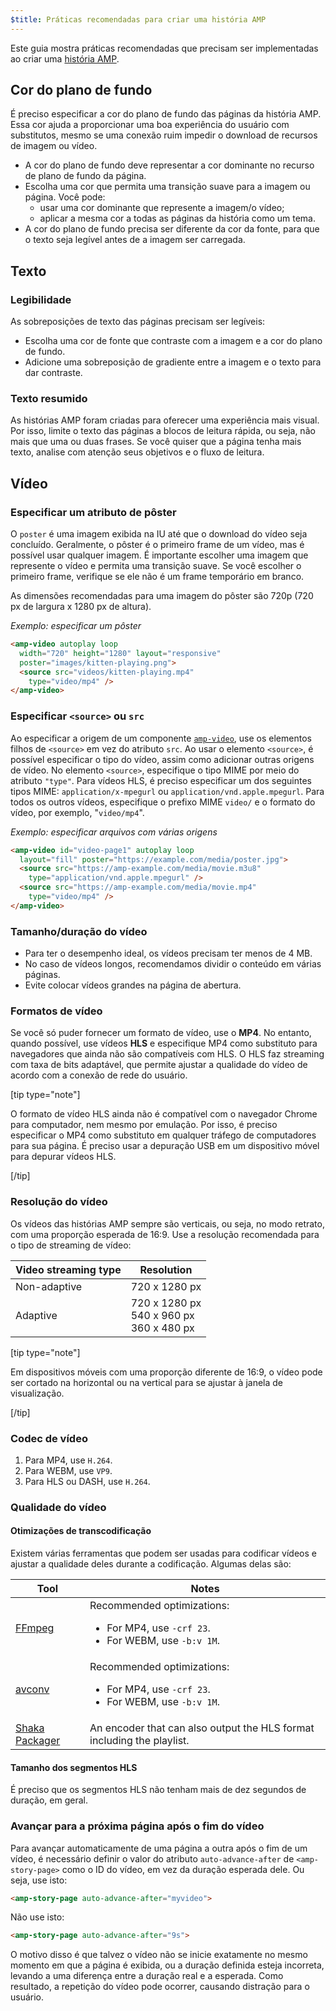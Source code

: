 ```yaml
---
$title: Práticas recomendadas para criar uma história AMP
---
```


Este guia mostra práticas recomendadas que precisam ser implementadas ao criar uma [história AMP](../../../documentation/components/reference/amp-story.md).

## Cor do plano de fundo  

É preciso especificar a cor do plano de fundo das páginas da história AMP. Essa cor ajuda a proporcionar uma boa experiência do usuário com substitutos, mesmo se uma conexão ruim impedir o download de recursos de imagem ou vídeo.

*   A cor do plano de fundo deve representar a cor dominante no recurso de plano de fundo da página.
*   Escolha uma cor que permita uma transição suave para a imagem ou página. Você pode:
    *   usar uma cor dominante que represente a imagem/o vídeo;
    *   aplicar a mesma cor a todas as páginas da história como um tema. 
*   A cor do plano de fundo precisa ser diferente da cor da fonte, para que o texto seja legível antes de a imagem ser carregada.

## Texto 

### Legibilidade

As sobreposições de texto das páginas precisam ser legíveis:

* Escolha uma cor de fonte que contraste com a imagem e a cor do plano de fundo.
* Adicione uma sobreposição de gradiente entre a imagem e o texto para dar contraste.

### Texto resumido   

As histórias AMP foram criadas para oferecer uma experiência mais visual. Por isso, limite o texto das páginas a blocos de leitura rápida, ou seja, não mais que uma ou duas frases. Se você quiser que a página tenha mais texto, analise com atenção seus objetivos e o fluxo de leitura.

## Vídeo  

### Especificar um atributo de pôster 

O `poster` é uma imagem exibida na IU até que o download do vídeo seja concluído. Geralmente, o pôster é o primeiro frame de um vídeo, mas é possível usar qualquer imagem.  É importante escolher uma imagem que represente o vídeo e permita uma transição suave. Se você escolher o primeiro frame, verifique se ele não é um frame temporário em branco. 

As dimensões recomendadas para uma imagem do pôster são 720p (720 px de largura x 1280 px de altura).

*Exemplo: especificar um pôster*

```html
<amp-video autoplay loop
  width="720" height="1280" layout="responsive"
  poster="images/kitten-playing.png">
  <source src="videos/kitten-playing.mp4"
    type="video/mp4" />
</amp-video>
```

### Especificar `<source>` ou `src` 

Ao especificar a origem de um componente [`amp-video`](../../../documentation/components/reference/amp-video.md), use os elementos filhos de `<source>` em vez do atributo `src`. Ao usar o elemento `<source>`, é possível especificar o tipo do vídeo, assim como adicionar outras origens de vídeo. No elemento `<source>`, especifique o tipo MIME por meio do atributo `"type"`. Para vídeos HLS, é preciso especificar um dos seguintes tipos MIME: `application/x-mpegurl` ou `application/vnd.apple.mpegurl`. Para todos os outros vídeos, especifique o prefixo MIME `video/` e o formato do vídeo, por exemplo, "`video/mp4`".

*Exemplo: especificar arquivos com várias origens*

```html
<amp-video id="video-page1" autoplay loop
  layout="fill" poster="https://example.com/media/poster.jpg">
  <source src="https://amp-example.com/media/movie.m3u8"
    type="application/vnd.apple.mpegurl" />
  <source src="https://amp-example.com/media/movie.mp4"
    type="video/mp4" />
</amp-video>
```

### Tamanho/duração do vídeo

*  Para ter o desempenho ideal, os vídeos precisam ter menos de 4 MB.
*   No caso de vídeos longos, recomendamos dividir o conteúdo em várias páginas.
*   Evite colocar vídeos grandes na página de abertura.

### Formatos de vídeo

Se você só puder fornecer um formato de vídeo, use o **MP4**.  No entanto, quando possível, use vídeos **HLS** e especifique MP4 como substituto para navegadores que ainda não são compatíveis com HLS. O HLS faz streaming com taxa de bits adaptável, que permite ajustar a qualidade do vídeo de acordo com a conexão de rede do usuário.

[tip type="note"]

O formato de vídeo HLS ainda não é compatível com o navegador Chrome para computador, nem mesmo por emulação. Por isso, é preciso especificar o MP4 como substituto em qualquer tráfego de computadores para sua página. É preciso usar a depuração USB em um dispositivo móvel para depurar vídeos HLS.

[/tip]

### Resolução do vídeo

Os vídeos das histórias AMP sempre são verticais, ou seja, no modo retrato, com uma proporção esperada de 16:9. Use a resolução recomendada para o tipo de streaming de vídeo: 

<table>
  <thead>
    <tr>
     <th>Video streaming type</th>
     <th>Resolution</th>
    </tr>
  </thead>
  <tbody>
    <tr>
     <td>Non-adaptive</td>
     <td>720 x 1280 px</td>
    </tr>
    <tr>
     <td>Adaptive</td>
     <td>720 x 1280 px<br>540 x 960 px<br>360 x 480 px</td>
    </tr>
  </tbody>
</table>

[tip type="note"]

Em dispositivos móveis com uma proporção diferente de 16:9, o vídeo pode ser cortado na horizontal ou na vertical para se ajustar à janela de visualização.

[/tip]

### Codec de vídeo

1.  Para MP4, use `H.264`.
1.  Para WEBM, use `VP9`.
1.  Para HLS ou DASH, use `H.264`.

### Qualidade do vídeo

#### Otimizações de transcodificação

Existem várias ferramentas que podem ser usadas para codificar vídeos e ajustar a qualidade deles durante a codificação.  Algumas delas são:

<table>
  <thead>
    <tr>
     <th>Tool</th>
     <th>Notes</th>
    </tr>
  </thead>
  <tbody>
    <tr>
     <td><a href="https://www.ffmpeg.org/about.html">FFmpeg</a>
     </td>
     <td>Recommended optimizations:
      <ul>
        <li>For MP4, use <code>-crf 23</code>.</li>
        <li>For WEBM, use <code>-b:v 1M</code>.</li>
      </ul>
     </td>
    </tr>
    <tr>
     <td><a href="https://libav.org/avconv.html">avconv</a>
     </td>
     <td>Recommended optimizations:
      <ul>
        <li>For MP4, use <code>-crf 23</code>.</li>
        <li>For WEBM, use <code>-b:v 1M</code>.</li>
      </ul>
     </td>
    </tr>
    <tr>
     <td><a href="https://github.com/google/shaka-packager">Shaka Packager</a></td>
     <td>An encoder that can also output the HLS format including the playlist.
     </td>
    </tr>
  </tbody>
</table>

#### Tamanho dos segmentos HLS

É preciso que os segmentos HLS não tenham mais de dez segundos de duração, em geral.

### Avançar para a próxima página após o fim do vídeo

Para avançar automaticamente de uma página a outra após o fim de um vídeo, é necessário definir o valor do atributo `auto-advance-after` de `<amp-story-page>` como o ID do vídeo, em vez da duração esperada dele. Ou seja, use isto:

```html
<amp-story-page auto-advance-after="myvideo">
```

Não use isto:

```html
<amp-story-page auto-advance-after="9s">
```

O motivo disso é que talvez o vídeo não se inicie exatamente no mesmo momento em que a página é exibida, ou a duração definida esteja incorreta, levando a uma diferença entre a duração real e a esperada. Como resultado, a repetição do vídeo pode ocorrer, causando distração para o usuário.
 
